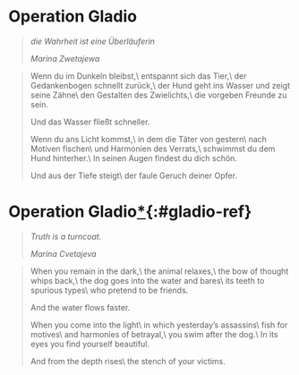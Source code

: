 Operation Gladio
================

> *die Wahrheit ist eine Überläuferin*
>
> *Marina Zwetajewa*

> Wenn du im Dunkeln bleibst,\\
> entspannt sich das Tier,\\
> der Gedankenbogen schnellt zurück,\\
> der Hund geht ins Wasser und zeigt seine Zähne\\
> den Gestalten des Zwielichts,\\
> die vorgeben Freunde zu sein.
>
> Und das Wasser fließt schneller.
>
> Wenn du ans Licht kommst,\\
> in dem die Täter von gestern\\
> nach Motiven fischen\\
> und Harmonien des Verrats,\\
> schwimmst du dem Hund hinterher.\\
> In seinen Augen findest du dich schön.
>
> Und aus der Tiefe steigt\\
> der faule Geruch deiner Opfer.

Operation Gladio[*](notes.xhtml#gladio-note){:#gladio-ref}
======

> *Truth is a turncoat.*
>
> *Marina Cvetajeva*

> When you remain in the dark,\\
> the animal relaxes,\\
> the bow of thought whips back,\\
> the dog goes into the water and bares\\
> its teeth to spurious types\\
> who pretend to be friends.
>
> And the water flows faster.
>
> When you come into the light\\
> in which yesterday’s assassins\\
> fish for motives\\
> and harmonies of betrayal,\\
> you swim after the dog.\\
> In its eyes you find yourself beautiful.
>
> And from the depth rises\\
> the stench of your victims.
